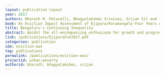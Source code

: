 ```yaml
---
layout: publication-layout
year: 2017
authors: Bharath M. Palavalli, Bhagyalakshmi Srinivas, Srijan Sil and (Ed.) Shivani Chaudhry
book: An Eviction Impact Assessment of Ejipura/Koramangala Four Years After its Demolition
title: Bengaluru's Continuing Inequality
abstract: Amidst the all-encompassing enthusiasm for growth and progress, the rapid pace of urbanization in India brings with it the challenges of inequality and inequity, including those related to dispossession and displacement of the urban poor, which need to be addressed. The city government of Bengaluru forcibly evicted over 1,500 families from Ejipura/Koramangala in January 2013. A human rights-based 'Eviction Impact Assessment' study was carried out between June and August 2015. The study was a collaborative effort of Housing and Land Rights Network, Delhi; Forum against EWS Land Grab, Bengaluru; and, Fields of View, Bengaluru. This report presents the findings of the study, documents the current living conditions of the displaced families four years after their forced eviction, and presents recommendations to the Government of Karnataka.<br><br>Released on 29th July 2017.<br><br>Collaborators&#58; <a href="http://hlrn.org.in/">Housing and Land Rights Network</a>, Forum against EWS Land Grab.
link: /publications/EjipuraFoV2017.pdf
categories: publication
ide: eviction-ews
tag: publications
permalink: /publications/eviction-ews/
projectid: urban-poverty
authorid: bharath, bhagyalakshmi, srijan
---
```

